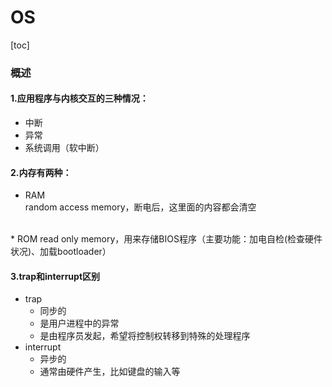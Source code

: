 # OS
[toc]
### 概述
#### 1.应用程序与内核交互的三种情况：
* 中断
* 异常
* 系统调用（软中断）

#### 2.内存有两种：
* RAM		  	
random access memory，断电后，这里面的内容都会清空  
</br>
* ROM			
read only memory，用来存储BIOS程序（主要功能：加电自检(检查硬件状况)、加载bootloader）

#### 3.trap和interrupt区别
* trap
  * 同步的
  * 是用户进程中的异常
  * 是由程序员发起，希望将控制权转移到特殊的处理程序
* interrupt
  * 异步的
  * 通常由硬件产生，比如键盘的输入等
